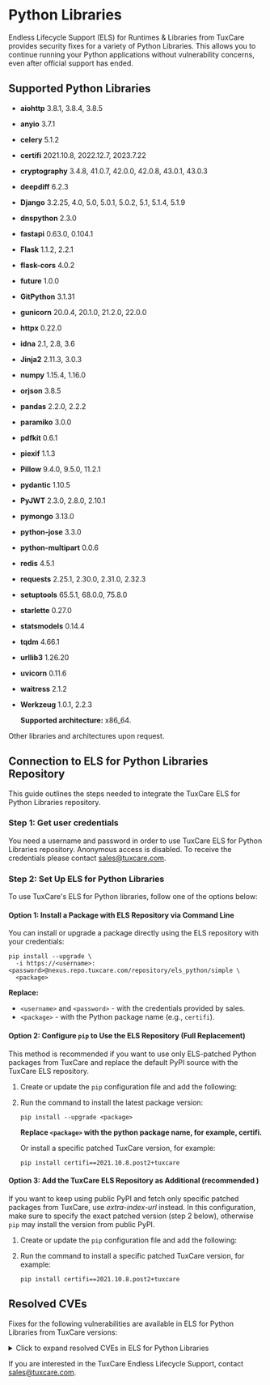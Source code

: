 # Python Libraries

Endless Lifecycle Support (ELS) for Runtimes & Libraries from TuxCare provides security fixes for a variety of Python Libraries. This allows you to continue running your Python applications without vulnerability concerns, even after official support has ended.

## Supported Python Libraries

* **aiohttp** 3.8.1, 3.8.4, 3.8.5 
* **anyio** 3.7.1
* **celery** 5.1.2
* **certifi** 2021.10.8, 2022.12.7, 2023.7.22
* **cryptography** 3.4.8, 41.0.7, 42.0.0, 42.0.8, 43.0.1, 43.0.3
* **deepdiff** 6.2.3
* **Django** 3.2.25, 4.0, 5.0, 5.0.1, 5.0.2, 5.1, 5.1.4, 5.1.9
* **dnspython** 2.3.0
* **fastapi** 0.63.0, 0.104.1
* **Flask** 1.1.2, 2.2.1
* **flask-cors** 4.0.2
* **future** 1.0.0
* **GitPython** 3.1.31
* **gunicorn** 20.0.4, 20.1.0, 21.2.0, 22.0.0
* **httpx** 0.22.0
* **idna** 2.1, 2.8, 3.6
* **Jinja2** 2.11.3, 3.0.3
* **numpy** 1.15.4, 1.16.0
* **orjson** 3.8.5
* **pandas** 2.2.0, 2.2.2
* **paramiko** 3.0.0
* **pdfkit** 0.6.1
* **piexif** 1.1.3
* **Pillow** 9.4.0, 9.5.0, 11.2.1
* **pydantic** 1.10.5
* **PyJWT** 2.3.0, 2.8.0, 2.10.1
* **pymongo** 3.13.0
* **python-jose** 3.3.0
* **python-multipart** 0.0.6
* **redis** 4.5.1
* **requests** 2.25.1, 2.30.0, 2.31.0, 2.32.3
* **setuptools** 65.5.1, 68.0.0, 75.8.0
* **starlette** 0.27.0
* **statsmodels** 0.14.4
* **tqdm** 4.66.1
* **urllib3** 1.26.20
* **uvicorn** 0.11.6
* **waitress** 2.1.2
* **Werkzeug** 1.0.1, 2.2.3

  **Supported architecture:** x86_64.

Other libraries and architectures upon request.

## Connection to ELS for Python Libraries Repository

This guide outlines the steps needed to integrate the TuxCare ELS for Python Libraries repository.

### Step 1: Get user credentials

You need a username and password in order to use TuxCare ELS for Python Libraries repository. Anonymous access is disabled. To receive the credentials please contact [sales@tuxcare.com](mailto:sales@tuxcare.com).

### Step 2: Set Up ELS for Python Libraries

To use TuxCare's ELS for Python libraries, follow one of the options below:

#### Option 1: Install a Package with ELS Repository via Command Line

You can install or upgrade a package directly using the ELS repository with your credentials:

<CodeWithCopy>

```text
pip install --upgrade \
  -i https://<username>:<password>@nexus.repo.tuxcare.com/repository/els_python/simple \
  <package>
```

</CodeWithCopy>

**Replace:**
* `<username>` and `<password>` - with the credentials provided by sales.  
* `<package>` - with the Python package name (e.g., `certifi`).

#### Option 2: Configure `pip` to Use the ELS Repository (Full Replacement)

This method is recommended if you want to use only ELS-patched Python packages from TuxCare and replace the default PyPI source with the TuxCare ELS repository. 

1. Create or update the `pip` configuration file and add the following:

   <CodeTabs :tabs="[
   { title: 'Linux/macOS (~/.pip/pip.conf)', content:
   `[global]
   index-url = https://username:password@nexus.repo.tuxcare.com/repository/els_python/simple` },
   { title: 'Windows (%APPDATA%\pip\pip.ini)', content:
   `[global]
   index-url = https://username:password@nexus.repo.tuxcare.com/repository/els_python/simple` }
   ]" />

2. Run the command to install the latest package version:

   <CodeWithCopy>

   ```text
   pip install --upgrade <package>
   ```

   </CodeWithCopy>

   **Replace `<package>` with the python package name, for example, certifi.**

   Or install a specific patched TuxCare version, for example:

   <CodeWithCopy>

   ```text
   pip install certifi==2021.10.8.post2+tuxcare
   ```

   </CodeWithCopy>

#### Option 3: Add the TuxCare ELS Repository as Additional (recommended )

If you want to keep using public PyPI and fetch only specific patched packages from TuxCare, use *extra-index-url* instead. In this configuration, make sure to specify the exact patched version (step 2 below), otherwise `pip` may install the version from public PyPI.

1. Create or update the `pip` configuration file and add the following:

   <CodeTabs :tabs="[
   { title: 'Linux/macOS (~/.pip/pip.conf)', content:
   `[global]
   extra-index-url = https://username:password@nexus.repo.tuxcare.com/repository/els_python/simple` },
   { title: 'Windows (%APPDATA%\pip\pip.ini)', content:
   `[global]
   extra-index-url = https://username:password@nexus.repo.tuxcare.com/repository/els_python/simple` }
   ]" />

2. Run the command to install a specific patched TuxCare version, for example:

   <CodeWithCopy>

   ```text
   pip install certifi==2021.10.8.post2+tuxcare
   ```

   </CodeWithCopy>

## Resolved CVEs

Fixes for the following vulnerabilities are available in ELS for Python Libraries from TuxCare versions:

<details>
  <summary>Click to expand resolved CVEs in ELS for Python Libraries</summary>

| CVE ID              | Severity | Library      | Vulnerable Versions | Safe Version |
| :-----------------: | :------: | :----------: | :----------------: | :----------: |
| CVE-2025-58367      | Critical | deepdiff     | 6.2.3              | 6.2.3.post1+tuxcare |
| CVE-2025-57833      | High     | django       | 3.2.25             | 3.2.25.post1+tuxcare |
| CVE-2025-55197      | Medium   | pypdf        | 5.9.0              | 5.9.0.post1+tuxcare |
| CVE-2025-50817      | N/A      | future       | 1.0.0              | 1.0.0.post1+tuxcare |
| CVE-2025-50181      | Medium   | urllib3      | 1.26.20            | 1.26.20.post1+tuxcare |
| CVE-2025-48379      | High     | pillow       | 11.2.1             | 11.2.1.post1+tuxcare |
| CVE-2025-47273      | High     | setuptools   | 75.8.0             | 75.8.0.post1+tuxcare |
| CVE-2025-45768      | N/A      | pyjwt        | 2.10.1             | 2.10.1.post1+tuxcare |
| CVE-2025-45768      | N/A      | pyjwt        | 2.8.0              | 2.8.0.post1+tuxcare |
| CVE-2025-27516      | Medium   | jinja2	      | 2.11.3             | 2.11.3.post2+tuxcare |
| CVE-2025-26240      | N/A      | pdfkit       | 0.6.1              | 0.6.1.post1+tuxcare |
| CVE-2024-56374      | Medium   | django       | 5.1.4              | 5.1.4.post1+tuxcare |
| CVE-2024-56326      | Medium   | jinja2       | 2.11.3             | 2.11.3.post2+tuxcare |
| CVE-2024-52304      | High     | aiohttp      | 3.8.5              | 3.8.5.post2+tuxcare |
| CVE-2024-56201      | Medium   | jinja2       | 3.0.3              | 3.0.3.post1+tuxcare |
| CVE-2024-49769      | High     | waitress     | 2.1.2              | 2.1.2.post2+tuxcare |
| CVE-2024-49768      | Medium   | waitress     | 2.1.2              | 2.1.2.post1+tuxcare<br>2.1.2.post2+tuxcare |
| CVE-2024-49767      | High     | werkzeug     | 1.0.1              | 1.0.1.post1+tuxcare<br>1.0.1.post3+tuxcare |
| CVE-2024-49766      | Medium   | werkzeug     | 1.0.1              | 1.0.1.post1+tuxcare<br>1.0.1.post2+tuxcare<br>1.0.1.post3+tuxcare |
| CVE-2024-47874      | High     | starlette    | 0.27.0             | 0.27.0.post1+tuxcare |
| CVE-2024-47081      | Medium   | requests     | 2.32.3             | 2.32.3.post1+tuxcare |
| CVE-2024-42005      | High     | django       | 5.0                | 5.0.post5+tuxcare |
| CVE-2024-41990      | High     | django       | 5.0                | 5.0.post5+tuxcare |
| CVE-2024-41989      | High     | django       | 5.0.1              | 5.0.1.post3+tuxcare |
| CVE-2024-39689      | High     | certifi      | 2023.7.22          | 2023.07.22.post1+tuxcare |
| CVE-2024-39689      | High     | certifi      | 2022.12.7          | 2022.12.07.post2+tuxcare |
| CVE-2024-39614      | N/A      | django       | 5.0                | 5.0.post2+tuxcare |
| CVE-2024-39330      | N/A      | django       | 5.0                | 5.0.post4+tuxcare |
| CVE-2024-39329      | N/A      | django       | 5.0.1              | 5.0.1.post2+tuxcare |
| CVE-2024-35195      | Medium   | requests     | 2.31.0             | 2.31.0.post1+tuxcare |
| CVE-2024-34069      | High     | werkzeug     | 1.0.1              | 1.0.1.post2+tuxcare |
| CVE-2024-34064      | Medium   | jinja2       | 2.11.3             | 2.11.3.post1+tuxcare<br>2.11.3.post2+tuxcare |
| CVE-2024-34062      | Medium   | tqdm         | 4.66.1             | 4.66.1.post1+tuxcare |
| CVE-2024-28219      | Medium   | pillow       | 9.4.0              | 9.4.0.post3+tuxcare |
| CVE-2024-27454      | High     | orjson       | 3.8.5              | 3.8.5.post1+tuxcare |
| CVE-2024-27351      | Medium   | django       | 5.0.2              | 5.0.2.post1+tuxcare |
| CVE-2024-26130      | High     | cryptography | 41.0.7             | 41.0.7.post1+tuxcare |
| CVE-2024-26130      | High     | cryptography | 42.0.0             | 42.0.0.post1+tuxcare |
| CVE-2024-24762      | High     | python-multipart | 0.0.6         | 0.0.6.post1+tuxcare |
| CVE-2024-24762      | High     | fastapi      | 0.104.1            | 0.104.1.post1+tuxcare |
| CVE-2024-24680      | High     | django       | 5.0.1              | 5.0.1.post1+tuxcare |
| CVE-2024-22195      | Medium   | jinja2       | 2.11.3             | 2.11.3.post1+tuxcare<br>2.11.3.post2+tuxcare |
| CVE-2024-22190      | High     | gitpython    | 3.1.31             | 3.1.31.post1+tuxcare |
| CVE-2024-12797      | N/A      | cryptography | 43.0.3             | 43.0.3.post1+tuxcare |
| CVE-2024-12797      | N/A      | cryptography | 43.0.1             | 43.0.1.post1+tuxcare |
| CVE-2024-12797      | High     | cryptography | 42.0.8             | 42.0.8.post1+tuxcare |
| CVE-2024-9880       | N/A      | pandas       | 2.2.2              | 2.2.2.post1+tuxcare |
| CVE-2024-9880       | N/A      | pandas       | 2.2.0              | 2.2.0.post1+tuxcare |
| CVE-2024-7923       | Critical | gunicorn     | 20.1.0             | 20.1.0.post2+tuxcare |
| CVE-2024-6866       | High     | flask-cors   | 4.0.2              | 4.0.2.post1+tuxcare |
| CVE-2024-6827       | High     | gunicorn     | 22.0.0             | 22.0.0.post1+tuxcare |
| CVE-2024-6345       | High     | setuptools   | 65.5.1             | 65.5.1.post1+tuxcare |
| CVE-2024-5629       | N/A      | pymongo      | 3.13.0             | 3.13.0.post1+tuxcare |
| CVE-2024-3772       | Medium   | pydantic     | 1.10.5             | 1.10.5.post1+tuxcare |
| CVE-2024-3651       | High     | idna         | 2.1                | 2.1.post1+tuxcare |
| CVE-2024-1135       | N/A      | gunicorn     | 22.0.0             | 22.0.0.post1+tuxcare |
| CVE-2024-1135       | N/A      | gunicorn     | 21.2.0             | 21.2.0.post2+tuxcare |
| CVE-2024-1135       | N/A      | gunicorn     | 20.0.4             | 20.0.4.post1+tuxcare |
| CVE-2023-50782      | High     | cryptography | 41.0.7             | 41.0.7.post1+tuxcare |
| CVE-2023-50782      | High     | cryptography | 3.4.8              | 3.4.8.post1+tuxcare |
| CVE-2023-50447      | High     | pillow       | 9.5.0              | 9.5.0.post1+tuxcare |
| CVE-2023-50447      | High     | pillow       | 9.4.0              | 9.4.0.post2+tuxcare |
| CVE-2023-49082      | Medium   | aiohttp      | 3.8.5              | 3.8.5.post1+tuxcare |
| CVE-2023-48795      | Medium   | paramiko     | 3.0.0              | 3.0.0.post1+tuxcare |
| CVE-2023-47627      | High     | aiohttp      | 3.8.5              | 3.8.5.post1+tuxcare |
| CVE-2023-44271      | High     | pillow       | 9.4.0              | 9.4.0.post1+tuxcare |
| CVE-2023-41040      | Medium   | gitpython    | 3.1.31             | 3.1.31.post1+tuxcare |
| CVE-2023-40590      | High     | gitpython    | 3.1.31             | 3.1.31.post1+tuxcare |
| CVE-2023-37920      | Critical | certifi      | 2022.12.7          | 2022.12.07.post1+tuxcare<br>2022.12.07.post2+tuxcare |
| CVE-2023-37920      | Critical | certifi      | 2021.10.8          | 2021.10.08.post1+tuxcare<br>2021.10.08.post2+tuxcare |
| CVE-2023-37276      | High     | aiohttp      | 3.8.4              | 3.8.4.post1+tuxcare |
| CVE-2023-32681      | Medium   | requests     | 2.30.0             | 2.30.0.post1+tuxcare |
| CVE-2023-32681      | Medium   | requests     | 2.25.1             | 2.25.1.post1+tuxcare |
| CVE-2023-30861      | High     | flask        | 1.1.2              | 2.2.1.post1+tuxcare |
| CVE-2023-30861      | High     | flask        | 1.1.2              | 1.1.2.post1+tuxcare |
| CVE-2023-29483      | N/A      | dnspython    | 2.3.0              | 2.3.0.post1+tuxcare |
| CVE-2023-28859      | Medium   | redis-py     | 4.5.1              | 4.5.1.post1+tuxcare |
| CVE-2023-28858      | Low      | redis-py     | 4.5.1              | 4.5.1.post1+tuxcare |
| CVE-2023-25577      | High     | werkzeug     | 1.0.1	            | 1.0.1.post1+tuxcare<br>1.0.1.post2+tuxcare<br>1.0.1.post3+tuxcare |
| CVE-2023-24580      | High     | django       | 4.0                | 4.0.post1+tuxcare |
| CVE-2023-23969      | High     | django       | 4.0                | 4.0.post1+tuxcare |
| CVE-2023-23934      | Low      | werkzeug     | 1.0.1              | 1.0.1.post3+tuxcare |
| CVE-2023-23931      | Medium   | cryptography | 3.4.8              | 3.4.8.post1+tuxcare |
| CVE-2023-4863       | High     | pillow       | 9.5.0              | 9.5.0.post1+tuxcare |
| CVE-2023-4863       | High     | pillow       | 9.4.0              | 9.4.0.post2+tuxcare |
| CVE-2023-3446       | Medium   | cryptography | 3.4.8              | 3.4.8.post2+tuxcare |
| CVE-2022-41323      | High     | django       | 5.1                | 5.1.post1+tuxcare |
| CVE-2022-41323      | High     | django       | 4.0                | 4.0.post2+tuxcare |
| CVE-2022-36359      | High     | django       | 4.0                | 4.0.post3+tuxcare |
| CVE-2022-34265      | Critical | django       | 4.0                | 4.0.post3+tuxcare |
| CVE-2022-29217      | High     | pyjwt        | 2.3.0              | 2.3.0.post1+tuxcare |
| CVE-2022-28347      | Critical | django       | 4.0                | 4.0.post3+tuxcare |
| CVE-2022-28346      | Critical | django       | 4.0                | 4.0.post4+tuxcare |
| CVE-2022-23491      | High     | certifi      | 2021.10.8          | 2021.10.08.post2+tuxcare |
| CVE-2021-41945      | N/A      | httpx        | 0.22.0             | 0.22.0.post1+tuxcare |
| CVE-2021-45452      | Medium   | django       | 4.0                | 4.0.post4+tuxcare |
| CVE-2021-45116      | High     | django       | 4.0                | 4.0.post2+tuxcare |
| CVE-2021-45115      | High     | django       | 4.0                | 4.0.post4+tuxcare |
| CVE-2021-32677      | High     | fastapi      | 0.63.0             | 0.63.0.post1+tuxcare |
| CVE-2021-23727      | High     | celery       | 5.1.2              | 5.1.2.post1+tuxcare |
| CVE-2020-7695       | High     | uvicorn      | 0.11.6             | 0.11.6.post1+tuxcare |
| CVE-2020-7694       | Low      | uvicorn      | 0.11.6             | 0.11.6.post1+tuxcare |
| CVE-2019-6446       | Critical | numpy        | 1.16.0             | 1.16.0.post1+tuxcare |
| GHSA-h4gh-qq45-vh27 | Medium   | cryptography | 42.0.8             | 42.0.8.post1+tuxcare |
| GHSA-56pw-mpj4-fxww | High     | pillow       | 9.4.0              | 9.4.0.post2+tuxcare |

**N/A (Not Available)** mean that the National Vulnerability Database (NVD) has registered this CVE, but an official CVSS severity score has not yet been assigned.

</details>

If you are interested in the TuxCare Endless Lifecycle Support, contact [sales@tuxcare.com](mailto:sales@tuxcare.com).
